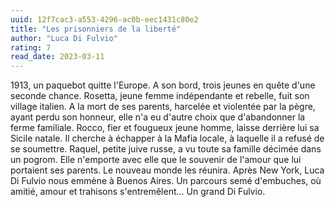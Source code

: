 ```yaml
---
uuid: 12f7cac3-a553-4296-ac0b-eec1431c80e2
title: "Les prisonniers de la liberté"
author: "Luca Di Fulvio"
rating: 7
read_date: 2023-03-11
---
```


1913, un paquebot quitte l'Europe. A son bord, trois jeunes en quête d'une seconde chance. Rosetta, jeune femme indépendante et rebelle, fuit son village italien. A la mort de ses parents, harcelée et violentée par la pègre, ayant perdu son honneur, elle n'a eu d'autre choix que d'abandonner la ferme familiale. Rocco, fier et fougueux jeune homme, laisse derrière lui sa Sicile natale. Il cherche à échapper à la Mafia locale, à laquelle il a refusé de se soumettre. Raquel, petite juive russe, a vu toute sa famille décimée dans un pogrom. Elle n'emporte avec elle que le souvenir de l'amour que lui portaient ses parents. Le nouveau monde les réunira. Après New York, Luca Di Fulvio nous emmène à Buenos Aires. Un parcours semé d'embuches, où amitié, amour et trahisons s'entremêlent... Un grand Di Fulvio.